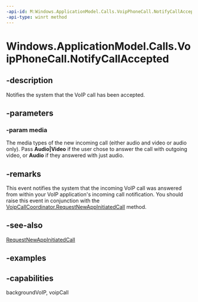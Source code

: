 ```yaml
---
-api-id: M:Windows.ApplicationModel.Calls.VoipPhoneCall.NotifyCallAccepted(Windows.ApplicationModel.Calls.VoipPhoneCallMedia)
-api-type: winrt method
---
```


<!-- Method syntax.
public void VoipPhoneCall.NotifyCallAccepted(VoipPhoneCallMedia media)
-->

# Windows.ApplicationModel.Calls.VoipPhoneCall.NotifyCallAccepted

## -description
Notifies the system that the VoIP call has been accepted.

## -parameters
### -param media
The media types of the new incoming call (either audio and video or audio only). Pass **Audio|Video** if the user chose to answer the call with outgoing video, or **Audio** if they answered with just audio.

## -remarks
This event notifies the system that the incoming VoIP call was answered from within your VoIP application's incoming call notification. You should raise this event in conjunction with the [VoipCallCoordinator.RequestNewAppInitiatedCall](voipcallcoordinator_requestnewappinitiatedcall_477072082.md) method.

## -see-also
[RequestNewAppInitiatedCall](voipcallcoordinator_requestnewappinitiatedcall_477072082.md)

## -examples

## -capabilities
backgroundVoIP, voipCall